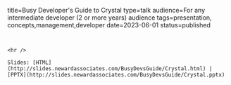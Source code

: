 title=Busy Developer's Guide to Crystal
type=talk
audience=For any intermediate developer (2 or more years) audience
tags=presentation, concepts,management,developer
date=2023-06-01
status=published
~~~~~~

    
<hr />

Slides: [HTML](http://slides.newardassociates.com/BusyDevsGuide/Crystal.html) | [PPTX](http://slides.newardassociates.com/BusyDevsGuide/Crystal.pptx)
